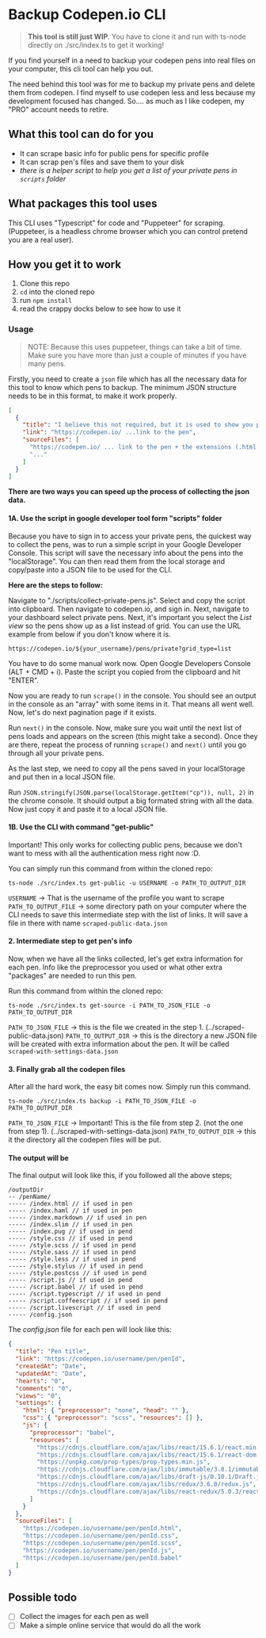 # Backup Codepen.io CLI

> **This tool is still just WIP**. You have to clone it and run with ts-node directly on ./src/index.ts to get it working!

If you find yourself in a need to backup your codepen pens into real files on your computer, this cli tool can help you out.

The need behind this tool was for me to backup my private pens and delete them from codepen.
I find myself to use codepen less and less because my development focused has changed.
So.... as much as I like codepen, my "PRO" account needs to retire.

## What this tool can do for you

- It can scrape basic info for public pens for specific profile
- It can scrap pen's files and save them to your disk
- _there is a helper script to help you get a list of your private pens in `scripts` folder_

## What packages this tool uses

This CLI uses "Typescript" for code and "Puppeteer" for scraping. (Puppeteer, is a headless chrome browser which you can control pretend you are a real user).

## How you get it to work

1. Clone this repo
2. `cd` into the cloned repo
3. run `npm install`
4. read the crappy docks below to see how to use it

### Usage

> NOTE: Because this uses puppeteer, things can take a bit of time. Make sure you have more than just a couple of minutes if you have many pens.

Firstly, you need to create a `json` file which has all the necessary data for this tool to know which pens to backup.
The minimum JSON structure needs to be in this format, to make it work properly.

```json
[
  {
    "title": "I believe this not required, but it is used to show you progress in terminal",
    "link": "https://codepen.io/ ...link to the pen",
    "sourceFiles": [
      "https://codepen.io/ ... link to the pen + the extensions (.html|.css|.js)",
      "..."
    ]
  }
]
```

**There are two ways you can speed up the process of collecting the json data.**

#### 1A. Use the script in google developer tool form "scripts" folder

Because you have to sign in to access your private pens, the quickest way to collect the pens, was to run a simple script in your Google Developer Console. This script will save the necessary info about the pens into the "localStorage". You can then read them from the local storage and copy/paste into a JSON file to be used for the CLI.

**Here are the steps to follow:**

Navigate to "./scripts/collect-private-pens.js". Select and copy the script into clipboard.
Then navigate to codepen.io, and sign in. Next, navigate to your dashboard select private pens. Next, it's important you select the _List view_ so the pens show up as a list instead of grid. You can use the URL example from below if you don't know where it is.

`https://codepen.io/${your_username}/pens/private?grid_type=list`

You have to do some manual work now. Open Google Developers Console (ALT + CMD + i).
Paste the script you copied from the clipboard and hit "ENTER".

Now you are ready to run `scrape()` in the console. You should see an output in the console as an "array" with some items in it. That means all went well. Now, let's do next pagination page if it exists.

Run `next()` in the console. Now, make sure you wait until the next list of pens loads and appears on the screen (this might take a second). Once they are there, repeat the process of running `scrape()` and `next()` until you go through all your private pens.

As the last step, we need to copy all the pens saved in your localStorage and put then in a local JSON file.

Run `JSON.stringify(JSON.parse(localStorage.getItem("cp")), null, 2)` in the chrome console. It should output a big formated string with all the data. Now just copy it and paste it to a local JSON file.

#### 1B. Use the CLI with command "get-public"

Important! This only works for collecting public pens, because we don't want to mess with all the authentication mess right now :D.

You can simply run this command from within the cloned repo:

```cli
ts-node ./src/index.ts get-public -u USERNAME -o PATH_TO_OUTPUT_DIR
```

`USERNAME` -> That is the username of the profile you want to scrape
`PATH_TO_OUTPUT_FILE` -> some directory path on your computer where the CLI needs to save this intermediate step with the list of links. It will save a file in there with name `scraped-public-data.json`

#### 2. Intermediate step to get pen's info

Now, when we have all the links collected, let's get extra information for each pen. Info like the preprocessor you used or what other extra "packages" are needed to run this pen.

Run this command from within the cloned repo:

```cli
ts-node ./src/index.ts get-source -i PATH_TO_JSON_FILE -o PATH_TO_OUTPUT_DIR
```

`PATH_TO_JSON_FILE` -> this is the file we created in the step 1. (../scraped-public-data.json)
`PATH_TO_OUTPUT_DIR` -> this is the directory a new JSON file will be created with extra information about the pen. It will be called `scraped-with-settings-data.json`

#### 3. Finally grab all the codepen files

After all the hard work, the easy bit comes now.
Simply run this command.

```cli
ts-node ./src/index.ts backup -i PATH_TO_JSON_FILE -o PATH_TO_OUTPUT_DIR
```

`PATH_TO_JSON_FILE` -> Important! This is the file from step 2. (not the one from step 1). (../scraped-with-settings-data.json)
`PATH_TO_OUTPUT_DIR` -> this it the directory all the codepen files will be put.

#### The output will be

The final output will look like this, if you followed all the above steps;

```
/outputDir
-- /penName/
----- /index.html // if used in pen
----- /index.haml // if used in pen
----- /index.markdown // if used in pen
----- /index.slim // if used in pen
----- /index.pug // if used in pend
----- /style.css // if used in pend
----- /style.scss // if used in pend
----- /style.sass // if used in pend
----- /style.less // if used in pend
----- /style.stylus // if used in pend
----- /style.postcss // if used in pend
----- /script.js // if used in pend
----- /script.babel // if used in pend
----- /script.typescript // if used in pend
----- /script.coffeescript // if used in pend
----- /script.livescript // if used in pend
----- /config.json
```

The _config.json_ file for each pen will look like this:

```json
{
  "title": "Pen title",
  "link": "https://codepen.io/username/pen/penId",
  "createdAt": "Date",
  "updatedAt": "Date",
  "hearts": "0",
  "comments": "0",
  "views": "0",
  "settings": {
    "html": { "preprocessor": "none", "head": "" },
    "css": { "preprocessor": "scss", "resources": [] },
    "js": {
      "preprocessor": "babel",
      "resources": [
        "https://cdnjs.cloudflare.com/ajax/libs/react/15.6.1/react.min.js",
        "https://cdnjs.cloudflare.com/ajax/libs/react/15.6.1/react-dom.min.js",
        "https://unpkg.com/prop-types/prop-types.min.js",
        "https://cdnjs.cloudflare.com/ajax/libs/immutable/3.8.1/immutable.js",
        "https://cdnjs.cloudflare.com/ajax/libs/draft-js/0.10.1/Draft.js",
        "https://cdnjs.cloudflare.com/ajax/libs/redux/3.6.0/redux.js",
        "https://cdnjs.cloudflare.com/ajax/libs/react-redux/5.0.3/react-redux.js"
      ]
    }
  },
  "sourceFiles": [
    "https://codepen.io/username/pen/penId.html",
    "https://codepen.io/username/pen/penId.css",
    "https://codepen.io/username/pen/penId.scss",
    "https://codepen.io/username/pen/penId.js",
    "https://codepen.io/username/pen/penId.babel"
  ]
}
```

## Possible todo

- [ ] Collect the images for each pen as well
- [ ] Make a simple online service that would do all the work
